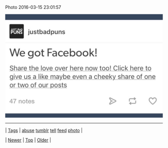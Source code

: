 <!--
title: Photo 2016-03-15 23
date: 2020-06-28T15:27:00.110Z
tags: abuse, tumblr, tell, feed, photo
-->


Photo 2016-03-15 23:01:57

![](141113229984-0.jpg)

<!--BOTTOM-POST-NAVIGATION-->
---

| [Tags](tags.md) | [abuse](tag-abuse.md) [tumblr](tag-tumblr.md) [tell](tag-tell.md) [feed](tag-feed.md) [photo](tag-photo.md) |

| [Newer](140982702602.md) | [Top](index.md) | [Older](141113243894.md) |